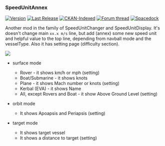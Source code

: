 ### SpeedUnitAnnex
[![Version](https://img.shields.io/github/release/yalov/SpeedUnitAnnex.svg?label=Version&colorB=4CC61E)](https://github.com/yalov/SpeedUnitAnnex/releases)
[![Last Release](https://img.shields.io/github/release-date/yalov/speedunitannex.svg?label=Last%20Release&colorB=99C611)](https://github.com/yalov/SpeedUnitAnnex/releases)
[![CKAN-Indexed](https://img.shields.io/badge/CKAN-Indexed-yellowgreen.svg)](https://github.com/KSP-CKAN/CKAN)
[![Forum thread](https://img.shields.io/badge/Link-Forum%20thread-blue.svg)](https://forum.kerbalspaceprogram.com/index.php?/topic/169611-*)
[![Spacedock](https://img.shields.io/badge/Link-Spacedock-blue.svg)](https://spacedock.info/mod/1662/Speed%20Unit%20Annex)

Another mod in the family of SpeedUnitChanger and SpeedUnitDisplay. It's doesn't change main `xx.x m/s` line, but add (annex) some new speed unit and helpful value to the top line, depending from navball mode and the vesselType. Also it has setting page (difficulty section).

![](https://github.com/yalov/SpeedUnitAnnex/blob/master/pictures/modes%20small.jpg?raw=true)

 * surface mode
   * Rover - it shows km/h or mph (setting)
   * Boat/Submarine - it shows knots 
   * Plane - it shows Mach number or knots (setting)
   * Kerbal (EVA) - it shows Name
   * All, except Rovers and Boat - it show Above Ground Level (setting)

 * orbit mode
   * It shows Apoapsis and Periapsis (setting)

 * target mode
   * It shows target vessel
   * It shows a distance to target (setting)
